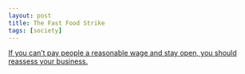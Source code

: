 ```yaml
---
layout: post
title: The Fast Food Strike
tags: [society]
---
```


[If you can’t pay people a reasonable wage and stay open, you should reassess your business.](https://www.theatlantic.com/national/archive/2013/08/what-know-about-todays-important-fast-food-strike/311560/)